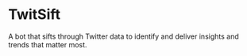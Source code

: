 # TwitSift
A bot that sifts through Twitter data to identify and deliver insights and trends that matter most.
